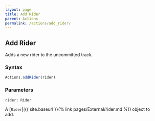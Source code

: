 ```yaml
---
layout: page
title: Add Rider
parent: Actions
permalink: /actions/add_rider/
---
```


## Add Rider

Adds a new rider to the uncommitted track.

### Syntax

```js
Actions.addRider(rider)
```

### Parameters

`rider: Rider`

A [`Rider`]({{ site.baseurl }}{% link pages/External/rider.md %}) object to add.
